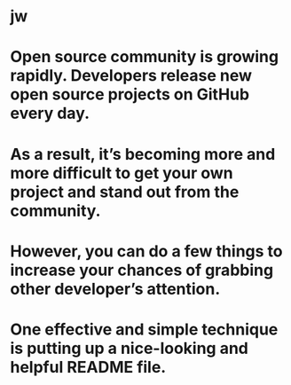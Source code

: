 # jw
# Open source community is growing rapidly. Developers release new open source projects on GitHub every day. 
# As a result, it’s becoming more and more difficult to get your own project and stand out from the community. 
# However, you can do a few things to increase your chances of grabbing other developer’s attention. 
# One effective and simple technique is putting up a nice-looking and helpful README file. 
